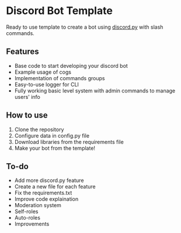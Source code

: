 # Discord Bot Template

Ready to use template to create a bot using [discord.py](https://github.com/Rapptz/discord.py) with slash commands.

## Features
- Base code to start developing your discord bot
- Example usage of cogs
- Implementation of commands groups
- Easy-to-use logger for CLI
- Fully working basic level system with admin commands to manage users' info

## How to use
1. Clone the repository
2. Configure data in config.py file
3. Download libraries from the requirements file
4. Make your bot from the template!

## To-do
- Add more discord.py feature
- Create a new file for each feature
- Fix the requirements.txt
- Improve code explaination
- Moderation system
- Self-roles
- Auto-roles
- Improvements
